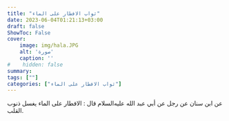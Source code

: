 ```yaml
---
title: "ثواب الافطار على الماء"
date: 2023-06-04T01:21:13+03:00
draft: false
ShowToc: False
cover:
    image: img/hala.JPG
    alt: 'صورة'
    caption: ''
#    hidden: false
summary: 
tags: [""]
categories: ["ثواب الافطار على الماء"]
---
```

عن ابن سنان عن رجل عن أبي عبد الله عليه‌السلام
قال : الافطار على الماء يغسل ذنوب القلب.

